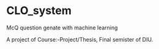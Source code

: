 # CLO_system
McQ question genate with machine learning

A project of Course:-Project/Thesis, Final semister of DIU.
